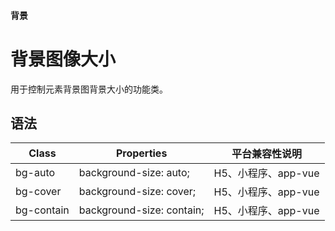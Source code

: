 #### <span class="text-lg text-gray-500 font-normal">背景</span>

<div class="w-screen"></div>

# 背景图像大小
<space />
<a-typography-text>
    用于控制元素背景图背景大小的功能类。
</a-typography-text>

<CssPrefix />

## 语法
| Class | Properties | 平台兼容性说明
| --- | --- | ---
| <a-link status="success">bg-auto</a-link> | <a-link>background-size: auto;</a-link> | H5、小程序、app-vue
| <a-link status="success">bg-cover</a-link> | <a-link>background-size: cover;</a-link> | H5、小程序、app-vue
| <a-link status="success">bg-contain</a-link> | <a-link>background-size: contain;</a-link> | H5、小程序、app-vue